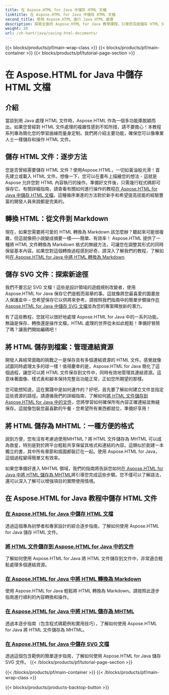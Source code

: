 ```yaml
---
title: 在 Aspose.HTML for Java 中儲存 HTML 文檔
linktitle: 在 Aspose.HTML for Java 中儲存 HTML 文檔
second_title: 使用 Aspose.HTML 進行 Java HTML 處理
description: 探索全面的 Aspose.HTML for Java 教學課程，引導您完成儲存 HTML 文件、轉換為 Markdown 等操作。
weight: 30
url: /zh-hant/java/saving-html-documents/
---
```


{{< blocks/products/pf/main-wrap-class >}}
{{< blocks/products/pf/main-container >}}
{{< blocks/products/pf/tutorial-page-section >}}

# 在 Aspose.HTML for Java 中儲存 HTML 文檔

## 介紹

當談到用 Java 處理 HTML 文件時，Aspose.HTML 作為一個多功能庫脫穎而出。如果您曾經對 HTML 文件處理的複雜性感到不知所措，請不要擔心！本教程系列專為簡化您的學習曲線而量身定制。我們將介紹主要功能，確保您可以像專業人士一樣儲存和操作 HTML 文件。 

## 儲存 HTML 文件：逐步方法

您是否曾經需要儲存 HTML 文件？使用Aspose.HTML，一切如黃油般光滑！首先建立或載入 HTML 文件。想像一下，您可以在畫布上描繪您的想法 - 這就是 Aspose 允許您對 HTML 內容執行的操作。準備好文件後，只需幾行程式碼即可保存它。有關詳細指南，請查看有關如何進行操作的教程[在 Aspose.HTML for Java 中儲存 HTML 文檔](./save-html-document/)。這種循序漸進的方法對於新手和希望提高技能的經驗豐富的開發人員來說都是完美的。

## 轉換 HTML：從文件到 Markdown

現在，如果您需要將可愛的 HTML 轉換為 Markdown 該怎麼辦？聽起來可能很複雜，但這就像把小說變成摘要一樣——簡單、有效率！ Aspose.HTML 提供了一種將 HTML 文件轉換為 Markdown 格式的無縫方法，可讓您在調整其形式的同時保留基本內容。如果您對這個轉換過程感到好奇，請深入了解我們的教程，了解如何[在 Aspose.HTML for Java 中將 HTML 轉換為 Markdown](./convert-html-to-markdown/). 

## 儲存 SVG 文件：探索新途徑

我們不要忘記 SVG 文檔！這些是設計領域的遊戲規則改變者，使用 Aspose.HTML for Java 保存它們是輕而易舉的事。這就像將您最喜愛的圖畫放入保護盒中 – 您希望保存它以供將來參考。請按照我們指南中的簡單步驟操作[在 Aspose.HTML for Java 中儲存 SVG 文檔](./save-svg-document/)並為您的專案釋放新的潛力。

有了這些教程，您就可以很好地處理 Aspose.HTML for Java 中的一系列功能。無論是保存、轉換還是操作文檔，HTML 處理的世界從未如此輕鬆！準備好冒險了嗎？讓我們開始編碼吧！

## 將 HTML 儲存到檔案：管理連結資源

開發人員經常面臨的挑戰之一是保存具有多個連結資源的 HTML 文件。感覺就像試圖同時處理太多的球一樣！值得慶幸的是，Aspose.HTML for Java 簡化了這個過程，讓您可以將 HTML 文件保存到文件中，同時有效地管理其連結資源。這意味著圖像、樣式表和腳本保持完整且功能正常，正如您所期望的那樣。 

您可能想知道，這在實踐中是如何運作的？好吧，首先要了解如何建立文件並指定這些資源的路徑。請遵循我們的詳細指南，了解如何[將 HTML 文件儲存到 Aspose.HTML for Java 中的文件](./save-html-to-file/)，您將學習如何確保所有內容正確連結並無縫保存。這就像包裝您最喜歡的午餐 - 您希望所有東西都就位，準備好享用！

## 將 HTML 儲存為 MHTML：一種方便的格式

說到方便，您有沒有考慮過使用MHTML？將 HTML 文件儲存為 MHTML 可以成為救星，特別是對於跨平台輕鬆共享保留其格式和連結的內容。這類似於創建一本獨立的書，其中所有章節和插圖都裝訂在一起。使用 Aspose.HTML for Java，這個過程變得簡單又有效率。

如果您準備好進入 MHTML 領域，我們的指南將告訴您如何[在 Aspose.HTML for Java 中將 HTML 儲存為 MHTML](./save-html-to-mhtml/)將引導您完成這些步驟。您不僅可以了解語法，還可以深入了解可以增強項目的實際使用情境。 

## 在 Aspose.HTML for Java 教程中儲存 HTML 文件
### [在 Aspose.HTML for Java 中儲存 HTML 文檔](./save-html-document/)
透過這個專為初學者和專家設計的綜合逐步指南，了解如何使用 Aspose.HTML for Java 儲存 HTML 文件。
### [將 HTML 文件儲存到 Aspose.HTML for Java 中的文件](./save-html-to-file/)
了解如何使用 Aspose.HTML for Java 將 HTML 文件儲存到文件中，非常適合輕鬆處理多個連結資源。
### [在 Aspose.HTML for Java 中將 HTML 轉換為 Markdown](./convert-html-to-markdown/)
使用 Aspose.HTML for Java 輕鬆將 HTML 轉換為 Markdown。請按照此逐步指南進行順利的內容轉換和操作。
### [在 Aspose.HTML for Java 中將 HTML 儲存為 MHTML](./save-html-to-mhtml/)
透過本逐步指南（包含程式碼範例和實用技巧），了解如何使用 Aspose.HTML for Java 將 HTML 文件儲存為 MHTML。
### [在 Aspose.HTML for Java 中儲存 SVG 文檔](./save-svg-document/)
透過這個包含範例的簡單逐步指南，了解如何使用 Aspose.HTML for Java 儲存 SVG 文件。
{{< /blocks/products/pf/tutorial-page-section >}}

{{< /blocks/products/pf/main-container >}}
{{< /blocks/products/pf/main-wrap-class >}}

{{< blocks/products/products-backtop-button >}}
